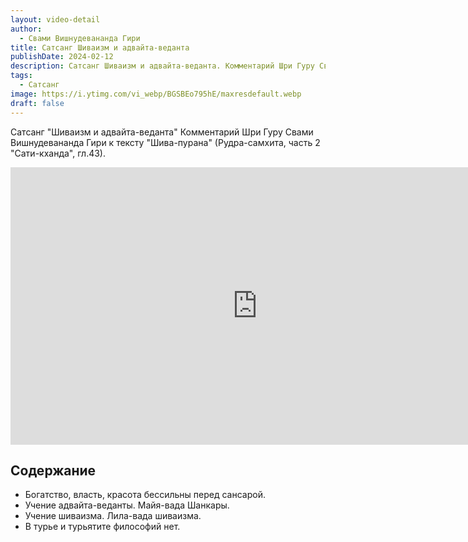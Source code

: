 ```yaml
---
layout: video-detail
author:
  - Свами Вишнудевананда Гири
title: Сатсанг Шиваизм и адвайта-веданта
publishDate: 2024-02-12
description: Сатсанг Шиваизм и адвайта-веданта. Комментарий Шри Гуру Свами Вишнудевананда Гири к тексту "Шива-пурана" (Рудра-самхита, часть 2 "Сати-кханда", гл.43)
tags:
  - Сатсанг
image: https://i.ytimg.com/vi_webp/BGSBEo795hE/maxresdefault.webp
draft: false
---
```


 Сатсанг "Шиваизм и адвайта-веданта"
Комментарий Шри Гуру Свами Вишнудевананда Гири к тексту "Шива-пурана" (Рудра-самхита, часть 2 "Сати-кханда", гл.43).

<iframe width="790" height="444" src="https://www.youtube.com/embed/BGSBEo795hE" frameborder="0" allowfullscreen=""></iframe> 

## Содержание

- Богатство, власть, красота бессильны перед сансарой.
- Учение адвайта-веданты. Майя-вада Шанкары. 
- Учение шиваизма. Лила-вада шиваизма.
- В турье и турьятите философий нет.
